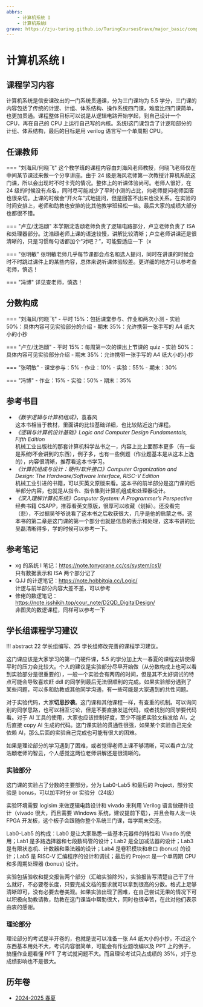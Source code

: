 ```yaml
---
abbrs:
    - 计算机系统 I
    - 计算机系统Ⅰ
grave: https://zju-turing.github.io/TuringCoursesGrave/major_basic/computer_system1/
---
```


# 计算机系统 Ⅰ

## 课程学习内容

计算机系统是信安课改出的一门系统贯通课，分为三门课均为 5.5 学分，三门课的内容包括了传统的计逻、计组、体系结构、操作系统四门课，难度比四门课简单，也更加贯通。课程整体目标可以说是从逻辑电路开始学起，到自己设计一个 CPU，再在自己的 CPU 上运行自己写的内核。系统Ⅰ这门课包含了计逻和部分的计组、体系结构，最后的目标是用 verilog 语言写一个单周期 CPU。

## 任课教师

=== "刘海风/何晓飞"
    这个教学班的课程内容由刘海风老师教授，何晓飞老师仅在中间某节课过来做一个分享讲座。由于 24 级是海风老师第一次教授计算机系统这门课，所以会出现时不时卡壳的情况。整体上的听课体验尚可。老师人很好，在 24 级的时候没有点名，同时尽可能减少了平时小测的占比，向老师提问老师回答也很亲切。上课的时候会“开火车”式地提问，但是回答不出来也没关系。在实验的时间安排上，老师和助教也安排的比其他教学班轻松一些。最后大家的成绩大部分也都很不错。

=== "卢立/沈浩頲"
    本学期沈浩頲老师负责了逻辑电路部分，卢立老师负责了 ISA 和处理器部分。沈浩頲老师上课的语速较慢，讲解比较清晰；卢立老师讲课还是很清晰的，只是习惯每句话都加个“对吧？”，可能要适应一下（x

=== "张明敏"
    张明敏老师几乎每节课都会点名和选人提问，同时在讲课的时候会时不时跳过课件上的某些内容，总体来说听课体验较差。更详细的地方可以参考查老师，慎选！

=== "冯博"
    详见查老师，慎选！

## 分数构成

=== "刘海风/何晓飞"
    - 平时 15%：包括课堂参与、作业和两次小测
    - 实验 50%：具体内容可见实验部分的介绍
    - 期末 35%：允许携带一张手写的 A4 纸大小的小抄

=== "卢立/沈浩頲"
    - 平时 15%：每周第一次的课出上节课的 quiz
    - 实验 50%：具体内容可见实验部分介绍
    - 期末 35%：允许携带一张手写的 A4 纸大小的小抄

=== "张明敏"
    - 课堂参与：5%
    - 作业：10%
    - 实验：55%
    - 期末：30%

=== "冯博"
    - 作业：15%
    - 实验：50%
    - 期末：35%

## 参考书目

- *《数字逻辑与计算机组成》*，袁春风  
    这本书相当于教材，里面讲的比较基础详细，也比较贴近这门课程。
- *《逻辑与计算机设计基础》Logic and Computer Design Fundamentals, Fifth Edition*  
    机械工业出版社的那套计算机科学丛书之一，内容上比上面那本更多（有一些是系统Ⅰ不会讲到的东西），例子多，也有一些例题（作业题基本是从这本上选的），内容很清晰，推荐看这本书学习。
- *《计算机组成与设计：硬件/软件接口》Computer Organization and Design: The Hardware/Software Interface, RISC-V Edition*  
    机械工业引进的书籍，可以买英文原版来看。这本书的前半部分是这门课的后半部分内容，也就是从指令、指令集到计算机组成和处理器设计。
- *《深入理解计算机系统》Computer System: A Programmer’s Perspective*  
    经典书籍 CSAPP，推荐看英文原版，很厚可以收藏（划掉）。还没看完（悲），不过据吴爷爷说看了这本书之后收获很大，几乎是他的启蒙之书。这本书的第二章是这门课的第一个部分也就是信息的表示和处理，这本书讲的比吴磊清晰得多，学的时候可以参考一下。

## 参考笔记

- xg 的系统 Ⅰ 笔记：https://note.tonycrane.cc/cs/system/cs1/  
    只有数据表示和 ISA 两个部分记了
- QJJ 的计逻笔记：https://note.hobbitqia.cc/Logic/  
    计逻与前半部分内容大差不差，可以参考
- 修佬的数逻笔记：https://note.isshikih.top/cour_note/D2QD_DigitalDesign/  
    非图灵的数逻课程，同样可以参考一下

## 学长组课程学习建议

!!! abstract
    22 学长组编写、25 学长组修改完善的课程学习建议。

这门课应该是大家学习的第一门硬件课，5.5 的学分加上大一春夏的课程安排使得平时的压力会比较大。个人的建议是实验部分尽早开始做（从分数构成上也可以看到实验部分是很重要的），一般一个实验会有两周的时间，但是其不太好调试的特点可能会导致喜欢赶 ddl 的同学到最后无法很顺利的完成。如果实验部分遇到了某些问题，可以多和助教或其他同学沟通，有一些可能是大家遇到的共性问题。

对于实验代码，大家**切忌抄袭**。这门课和其他课程一样，有查重的机制。可以询问别的同学思路，也可以相互讨论，但是不要直接发送代码，或者找别的同学要代码看。对于 AI 工具的使用，大家也应该控制好度，至少不能把实验文档发给 AI，之后直接 copy AI 生成的代码。这门课实验的贯通性很强，如果某个实验自己完全依赖 AI，那么后面的实验自己完成也可能有很大的困难。

如果是理论部分的学习遇到了困难，或者觉得老师上课不够清晰，可以看卢立/沈浩頲老师的智云，个人感觉这两位老师讲解还是很清晰的。

### 实验部分

这门课的实验占了分数的主要部分，分为 Lab0-Lab5 和最后的 Project，部分实验是 bonus，可以加平时分 or 实验分（24级）

实验环境需要 logisim 来做逻辑电路设计和 vivado 来利用 Verilog 语言做硬件设计（vivado 很大，而且需要 Windows 系统，建议提前下载），并且会每人发一块 FPGA 开发板，这个板子会跟随你整个系统三门课，每学期末交还。

Lab0-Lab5 的构成：Lab0 是让大家熟悉一些基本元器件的特性和 Vivado 的使用；Lab1 是多路选择器和七段数码管的设计；Lab2 是全加减法器的设计；Lab3 是有限状态机、计数器和乘法器的设计；Lab4 是卷积模块和串口 (bonus) 的设计；Lab5 是 RISC-V 汇编程序的设计和调试；最后的 Project 是一个单周期 CPU 和多周期处理器 (bonus) 设计。

实验包括验收和提交报告两个部分（汇编实验除外），实验报告写清楚自己干了什么就好，不必要卷长度，只要完成文档的要求就可以拿到很高的分数。格式上足够清晰即可，没有必要去卷美观。如果实验出现了困难，在自己尝试无果的情况下可以积极向助教请教，助教在这门课当中帮助很大，同时也很辛苦，在此对他们表示由衷的感谢。

### 理论部分

理论部分的考试是半开卷的，也就是说可以准备一张 A4 纸大小的小抄，不过这个东西基本用处不大，考试内容很简单，可能会有作业题改编以及 PPT 上的例子，搞懂作业题看懂 PPT 了考试就问题不大。而且理论考试只占成绩的 35%，对于总成绩影响也不是很大。

## 历年卷

- [2024-2025 春夏](https://www.cc98.org/topic/6220572)